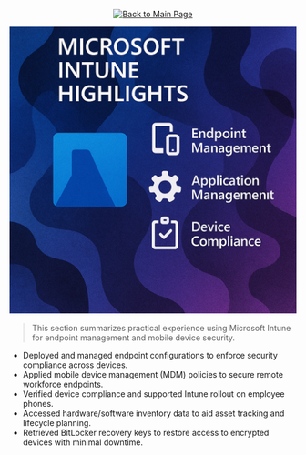 <p align="center">
  <a href="https://github.com/Samuel-Cavada" target="_blank">
    <img src="https://img.shields.io/badge/Back_to_Main_Page-000000?style=for-the-badge&logo=github&logoColor=white" alt="Back to Main Page"/>
  </a>
</p>


<p align="center">
  <img src="https://raw.githubusercontent.com/Samuel-Cavada/Microsoft-Intune-Highlights/main/images/Microsoft%20Intune%20Highlights.png" alt="Microsoft Intune Highlights" width="600">
</p>

> This section summarizes practical experience using Microsoft Intune for endpoint management and mobile device security.

- Deployed and managed endpoint configurations to enforce security compliance across devices.
- Applied mobile device management (MDM) policies to secure remote workforce endpoints.
- Verified device compliance and supported Intune rollout on employee phones.
- Accessed hardware/software inventory data to aid asset tracking and lifecycle planning.
- Retrieved BitLocker recovery keys to restore access to encrypted devices with minimal downtime.
